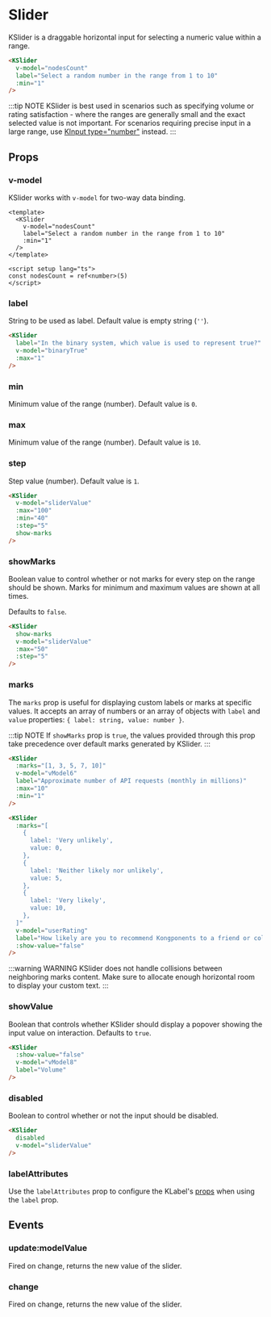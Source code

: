 # Slider

KSlider is a draggable horizontal input for selecting a numeric value within a range.

<KSlider
  v-model="vModel1"
  label="Select a random number in the range from 1 to 10"
  :min="1"
/>

```html
<KSlider
  v-model="nodesCount"
  label="Select a random number in the range from 1 to 10"
  :min="1"
/>
```

:::tip NOTE
KSlider is best used in scenarios such as specifying volume or rating satisfaction - where the ranges are generally small and the exact selected value is not important. For scenarios requiring precise input in a large range, use [KInput type="number"](/components/input#attribute-binding) instead.
:::

## Props

### v-model

KSlider works with `v-model` for two-way data binding.

<KSlider
  v-model="vModel2"
  label="Select a random number in the range from 1 to 10"
  :min="1"
/>

```vue
<template>
  <KSlider
    v-model="nodesCount"
    label="Select a random number in the range from 1 to 10"
    :min="1"
  />
</template>

<script setup lang="ts">
const nodesCount = ref<number>(5)
</script>
```

### label

String to be used as label. Default value is empty string (`''`).

<KSlider
  v-model="vModel3"
  label="In the binary system, which value is used to represent true?"
  :max="1"
/>

```html
<KSlider
  label="In the binary system, which value is used to represent true?"
  v-model="binaryTrue"
  :max="1"
/>
```

### min

Minimum value of the range (number). Default value is `0`.

### max

Minimum value of the range (number). Default value is `10`.

### step

Step value (number). Default value is `1`.

<KSlider
  v-model="vModel4"
  :max="100"
  :min="40"
  show-marks
  :step="5"
/>

```html
<KSlider
  v-model="sliderValue"
  :max="100"
  :min="40"
  :step="5"
  show-marks
/>
```

### showMarks

Boolean value to control whether or not marks for every step on the range should be shown. Marks for minimum and maximum values are shown at all times.

Defaults to `false`.

<KSlider
  v-model="vModel5"
  :max="50"
  show-marks
  :step="5"
/>

```html
<KSlider
  show-marks
  v-model="sliderValue"
  :max="50"
  :step="5"
/>
```

### marks

The `marks` prop is useful for displaying custom labels or marks at specific values. It accepts an array of numbers or an array of objects with `label` and `value` properties: `{ label: string, value: number }`.

:::tip NOTE
If `showMarks` prop is `true`, the values provided through this prop take precedence over default marks generated by KSlider.
:::

<KSlider
  :marks="[1, 3, 5, 7, 10]"
  v-model="vModel6"
  label="Approximate number of API requests (monthly in millions)"
  :max="10"
  :min="1"
/>

```html
<KSlider
  :marks="[1, 3, 5, 7, 10]"
  v-model="vModel6"
  label="Approximate number of API requests (monthly in millions)"
  :max="10"
  :min="1"
/>
```

<KSlider
  v-model="vModel7"
  label="How likely are you to recommend Kongponents to a friend or colleague?"
  :marks="ratingMarks"
  :show-value="false"
/>

```html
<KSlider
  :marks="[
    {
      label: 'Very unlikely',
      value: 0,
    },
    {
      label: 'Neither likely nor unlikely',
      value: 5,
    },
    {
      label: 'Very likely',
      value: 10,
    },
  ]"
  v-model="userRating"
  label="How likely are you to recommend Kongponents to a friend or colleague?"
  :show-value="false"
/>
```

:::warning WARNING
KSlider does not handle collisions between neighboring marks content. Make sure to allocate enough horizontal room to display your custom text.
:::

### showValue

Boolean that controls whether KSlider should display a popover showing the input value on interaction. Defaults to `true`.

<KSlider
  :show-value="false"
  v-model="vModel8"
  label="Volume"
/>


```html
<KSlider
  :show-value="false"
  v-model="vModel8"
  label="Volume"
/>
```

### disabled

Boolean to control whether or not the input should be disabled.

<KSlider
  disabled
  v-model="vModel9"
/>

```html
<KSlider
  disabled
  v-model="sliderValue"
/>
```

### labelAttributes

Use the `labelAttributes` prop to configure the KLabel's [props](/components/label) when using the `label` prop.

## Events

### update:modelValue

Fired on change, returns the new value of the slider.

### change

Fired on change, returns the new value of the slider.

<script setup lang="ts">
import { ref } from 'vue'

const vModel1 = ref<number>(2)
const vModel2 = ref<number>(5)
const vModel3 = ref<number>(1)
const vModel4 = ref<number>(65)
const vModel5 = ref<number>(30)
const vModel6 = ref<number>(6)
const vModel7 = ref<number>(7)
const vModel8 = ref<number>(0)
const vModel9 = ref<number>(2)

const ratingMarks = [
  {
    label: 'Very unlikely',
    value: 0,
  },
  {
    label: 'Neither likely nor unlikely',
    value: 5,
  },
  {
    label: 'Very likely',
    value: 10,
  },
]
</script>

